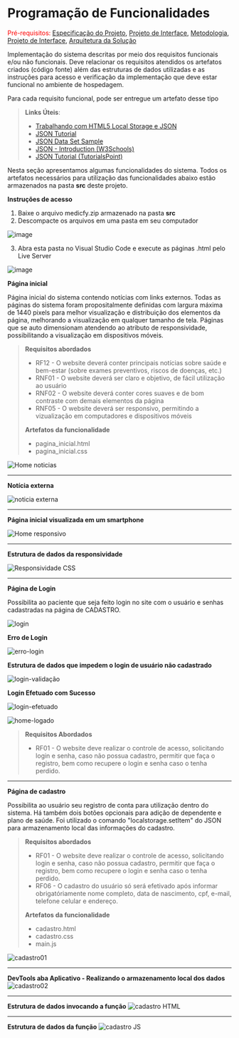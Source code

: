 # Programação de Funcionalidades

<span style="color:red">Pré-requisitos: <a href="2-Especificação do Projeto.md"> Especificação do Projeto</a></span>, <a href="3-Projeto de Interface.md"> Projeto de Interface</a>, <a href="4-Metodologia.md"> Metodologia</a>, <a href="3-Projeto de Interface.md"> Projeto de Interface</a>, <a href="5-Arquitetura da Solução.md"> Arquitetura da Solução</a>

Implementação do sistema descritas por meio dos requisitos funcionais e/ou não funcionais. Deve relacionar os requisitos atendidos os artefatos criados (código fonte) além das estruturas de dados utilizadas e as instruções para acesso e verificação da implementação que deve estar funcional no ambiente de hospedagem.

Para cada requisito funcional, pode ser entregue um artefato desse tipo

> **Links Úteis**:
>
> - [Trabalhando com HTML5 Local Storage e JSON](https://www.devmedia.com.br/trabalhando-com-html5-local-storage-e-json/29045)
> - [JSON Tutorial](https://www.w3resource.com/JSON)
> - [JSON Data Set Sample](https://opensource.adobe.com/Spry/samples/data_region/JSONDataSetSample.html)
> - [JSON - Introduction (W3Schools)](https://www.w3schools.com/js/js_json_intro.asp)
> - [JSON Tutorial (TutorialsPoint)](https://www.tutorialspoint.com/json/index.htm)

Nesta seção apresentamos algumas funcionalidades do sistema. Todos os artefatos necessários para utilização das funcionalidades abaixo estão armazenados na pasta **src** deste projeto.

**Instruções de acesso**
1. Baixe o arquivo medicfy.zip armazenado na pasta **src**
2. Descompacte os arquivos em uma pasta em seu computador

![image](https://github.com/ICEI-PUC-Minas-PMV-ADS/pmv-ads-2023-1-e1-proj-web-t7-medicfy/assets/128761321/2b0d9380-afde-48ca-8d6f-5aad46d52bf1)

3. Abra esta pasta no Visual Studio Code e execute as páginas .html pelo Live Server

![image](https://github.com/ICEI-PUC-Minas-PMV-ADS/pmv-ads-2023-1-e1-proj-web-t7-medicfy/assets/128761321/f4c3ea92-a32a-4ac2-9602-71aeef1d1869)


**Página inicial**

Página inicial do sistema contendo notícias com links externos.
Todas as páginas do sistema foram propositalmente definidas com largura máxima de 1440 pixels para melhor visualização e distribuição dos elementos da página, melhorando a visualização em qualquer tamanho de tela.
Páginas que se auto dimensionam atendendo ao atributo de responsividade, possibilitando a visualização em dispositivos móveis.

>**Requisitos abordados**
> - RF12 - O website deverá conter principais notícias sobre saúde e bem-estar (sobre exames preventivos, riscos de doenças, etc.)
> - RNF01 - O website deverá ser claro e objetivo, de fácil utilização ao usuário
> - RNF02 - O website deverá conter cores suaves e de bom contraste com demais elementos da página
> - RNF05 - O website deverá ser responsivo, permitindo a vizualização em computadores e dispositivos móveis
>
>  **Artefatos da funcionalidade**
> - pagina_inicial.html
> - pagina_inicial.css

![Home noticias](https://github.com/ICEI-PUC-Minas-PMV-ADS/pmv-ads-2023-1-e1-proj-web-t7-medicfy/assets/128761321/b5cbb2b3-ca91-4a49-99c0-c6d42bd0c59d)
********************************************************************************************************************************************
**Notícia externa**

![noticia externa](https://github.com/ICEI-PUC-Minas-PMV-ADS/pmv-ads-2023-1-e1-proj-web-t7-medicfy/assets/128761321/415b9c67-3474-4a2c-aa00-aa00ff8cdbc9)
********************************************************************************************************************************************
**Página inicial visualizada em um smartphone**

![Home responsivo](https://github.com/ICEI-PUC-Minas-PMV-ADS/pmv-ads-2023-1-e1-proj-web-t7-medicfy/assets/128761321/98148218-237a-4945-a08d-ab1053d7b857)
********************************************************************************************************************************************
**Estrutura de dados da responsividade**

![Responsividade CSS](https://github.com/ICEI-PUC-Minas-PMV-ADS/pmv-ads-2023-1-e1-proj-web-t7-medicfy/assets/128761321/1a59c7f6-7631-4924-b3f6-bb3eba0548d7)
********************************************************************************************************************************************


**Página de Login**

Possibilita ao paciente que seja feito login no site com o usuário e senhas cadastradas na página de CADASTRO.

![login](https://github.com/ICEI-PUC-Minas-PMV-ADS/pmv-ads-2023-1-e1-proj-web-t7-medicfy/assets/126400745/fcd0d2fb-4a4f-49b3-a253-73256d041a24)

**Erro de Login**

![erro-login](https://github.com/ICEI-PUC-Minas-PMV-ADS/pmv-ads-2023-1-e1-proj-web-t7-medicfy/assets/126400745/efdff10d-a26f-4357-93de-de2eae62c9aa)

**Estrutura de dados que impedem o login de usuário não cadastrado**

![login-validação](https://github.com/ICEI-PUC-Minas-PMV-ADS/pmv-ads-2023-1-e1-proj-web-t7-medicfy/assets/128761556/7e675b42-c1ab-40a3-9a41-f0fc084b6505)


**Login Efetuado com Sucesso**

![login-efetuado](https://github.com/ICEI-PUC-Minas-PMV-ADS/pmv-ads-2023-1-e1-proj-web-t7-medicfy/assets/126400745/0cc1363d-2877-4f4a-ab56-b27d9b14d61e)


![home-logado](https://github.com/ICEI-PUC-Minas-PMV-ADS/pmv-ads-2023-1-e1-proj-web-t7-medicfy/assets/126400745/3fb5d7d3-afa2-4f5e-aacb-eb02aa6c6b40)



>**Requisitos Abordados**
> - RF01 - O website deve realizar o controle de acesso, solicitando login e senha, caso não possua cadastro, permitir que faça o registro, bem como recupere o login e senha caso o tenha perdido.

*****************************************************************************************************************************************


**Página de cadastro**

Possibilita ao usuário seu registro de conta para utilização dentro do sistema. Há também dois botões opcionais para adição de dependente e plano de saúde.
Foi utilizado o comando "localstorage.setItem" do JSON para armazenamento local das informações do cadastro.

>**Requisitos abordados** 
> - RF01 - O website deve realizar o controle de acesso, solicitando login e senha, caso não possua cadastro, permitir que faça o registro, bem como recupere o login e senha caso o tenha perdido.
> - RF06 - O cadastro do usuário só será efetivado após informar obrigatóriamente nome completo, data de nascimento, cpf, e-mail, telefone celular e endereço.
>
>**Artefatos da funcionalidade**
> - cadastro.html
> - cadastro.css
> - main.js

![cadastro01](https://github.com/ICEI-PUC-Minas-PMV-ADS/pmv-ads-2023-1-e1-proj-web-t7-medicfy/assets/128761321/3be055c9-5285-49c3-8ad7-f85786a0e4db)
********************************************************************************************************************************************
**DevTools aba Aplicativo - Realizando o armazenamento local dos dados**
![cadastro02](https://github.com/ICEI-PUC-Minas-PMV-ADS/pmv-ads-2023-1-e1-proj-web-t7-medicfy/assets/128761321/9e74c39c-1c35-4642-a66c-6c8967993e15)
********************************************************************************************************************************************
**Estrutura de dados invocando a função**
![cadastro HTML](https://github.com/ICEI-PUC-Minas-PMV-ADS/pmv-ads-2023-1-e1-proj-web-t7-medicfy/assets/128761321/3ca981a6-63ba-4609-9126-75e4a5b012e9)
********************************************************************************************************************************************
**Estrutura de dados da função**
![cadastro JS](https://github.com/ICEI-PUC-Minas-PMV-ADS/pmv-ads-2023-1-e1-proj-web-t7-medicfy/assets/128761321/6cd89df0-84d1-4a8d-8136-f1f7121d2bda)

